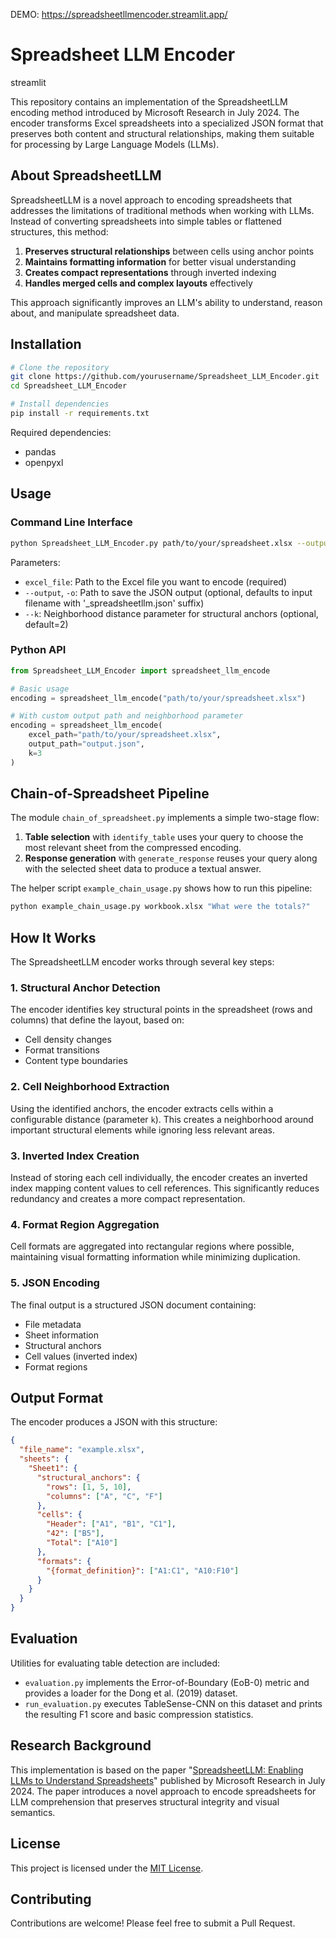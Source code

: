 DEMO: https://spreadsheetllmencoder.streamlit.app/

# Spreadsheet LLM Encoder

streamlit

This repository contains an implementation of the SpreadsheetLLM encoding method introduced by Microsoft Research in July 2024. The encoder transforms Excel spreadsheets into a specialized JSON format that preserves both content and structural relationships, making them suitable for processing by Large Language Models (LLMs).

## About SpreadsheetLLM

SpreadsheetLLM is a novel approach to encoding spreadsheets that addresses the limitations of traditional methods when working with LLMs. Instead of converting spreadsheets into simple tables or flattened structures, this method:

1. **Preserves structural relationships** between cells using anchor points
2. **Maintains formatting information** for better visual understanding
3. **Creates compact representations** through inverted indexing
4. **Handles merged cells and complex layouts** effectively

This approach significantly improves an LLM's ability to understand, reason about, and manipulate spreadsheet data.

## Installation

```bash
# Clone the repository
git clone https://github.com/yourusername/Spreadsheet_LLM_Encoder.git
cd Spreadsheet_LLM_Encoder

# Install dependencies
pip install -r requirements.txt
```

Required dependencies:
- pandas
- openpyxl

## Usage

### Command Line Interface

```bash
python Spreadsheet_LLM_Encoder.py path/to/your/spreadsheet.xlsx --output output.json --k 2
```

Parameters:
- `excel_file`: Path to the Excel file you want to encode (required)
- `--output`, `-o`: Path to save the JSON output (optional, defaults to input filename with '_spreadsheetllm.json' suffix)
- `--k`: Neighborhood distance parameter for structural anchors (optional, default=2)

### Python API

```python
from Spreadsheet_LLM_Encoder import spreadsheet_llm_encode

# Basic usage
encoding = spreadsheet_llm_encode("path/to/your/spreadsheet.xlsx")

# With custom output path and neighborhood parameter
encoding = spreadsheet_llm_encode(
    excel_path="path/to/your/spreadsheet.xlsx", 
    output_path="output.json",
    k=3
)
```


## Chain-of-Spreadsheet Pipeline

The module `chain_of_spreadsheet.py` implements a simple two-stage flow:
1. **Table selection** with `identify_table` uses your query to choose the most relevant sheet from the compressed encoding.
2. **Response generation** with `generate_response` reuses your query along with the selected sheet data to produce a textual answer.

The helper script `example_chain_usage.py` shows how to run this pipeline:

```bash
python example_chain_usage.py workbook.xlsx "What were the totals?"
```

## How It Works

The SpreadsheetLLM encoder works through several key steps:

### 1. Structural Anchor Detection

The encoder identifies key structural points in the spreadsheet (rows and columns) that define the layout, based on:
- Cell density changes
- Format transitions
- Content type boundaries

### 2. Cell Neighborhood Extraction

Using the identified anchors, the encoder extracts cells within a configurable distance (parameter `k`). This creates a neighborhood around important structural elements while ignoring less relevant areas.

### 3. Inverted Index Creation

Instead of storing each cell individually, the encoder creates an inverted index mapping content values to cell references. This significantly reduces redundancy and creates a more compact representation.

### 4. Format Region Aggregation

Cell formats are aggregated into rectangular regions where possible, maintaining visual formatting information while minimizing duplication.

### 5. JSON Encoding

The final output is a structured JSON document containing:
- File metadata
- Sheet information
- Structural anchors
- Cell values (inverted index)
- Format regions

## Output Format

The encoder produces a JSON with this structure:

```json
{
  "file_name": "example.xlsx",
  "sheets": {
    "Sheet1": {
      "structural_anchors": {
        "rows": [1, 5, 10],
        "columns": ["A", "C", "F"]
      },
      "cells": {
        "Header": ["A1", "B1", "C1"],
        "42": ["B5"],
        "Total": ["A10"]
      },
      "formats": {
        "{format_definition}": ["A1:C1", "A10:F10"]
      }
    }
  }
}
```

## Evaluation

Utilities for evaluating table detection are included:

- `evaluation.py` implements the Error-of-Boundary (EoB-0) metric and provides
  a loader for the Dong et al. (2019) dataset.
- `run_evaluation.py` executes TableSense-CNN on this dataset and prints the
  resulting F1 score and basic compression statistics.

## Research Background

This implementation is based on the paper "[SpreadsheetLLM: Enabling LLMs to Understand Spreadsheets](https://www.microsoft.com/en-us/research/)" published by Microsoft Research in July 2024. The paper introduces a novel approach to encode spreadsheets for LLM comprehension that preserves structural integrity and visual semantics.

## License

This project is licensed under the [MIT License](LICENSE).

## Contributing

Contributions are welcome! Please feel free to submit a Pull Request.

